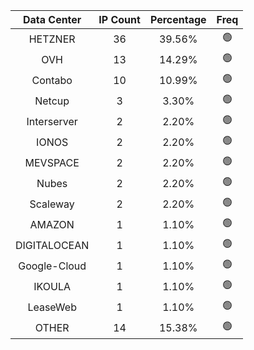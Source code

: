 | Data Center | IP Count | Percentage | Freq |
|:------------:|:--------:|:-----------:|:-----:|
| HETZNER | 36 | 39.56% | 🟢 |
| OVH | 13 | 14.29% | 🟢 |
| Contabo | 10 | 10.99% | 🟢 |
| Netcup | 3 | 3.30% | 🟢 |
| Interserver | 2 | 2.20% | 🟢 |
| IONOS | 2 | 2.20% | 🟢 |
| MEVSPACE | 2 | 2.20% | 🟢 |
| Nubes | 2 | 2.20% | 🟢 |
| Scaleway | 2 | 2.20% | 🟢 |
| AMAZON | 1 | 1.10% | 🟢 |
| DIGITALOCEAN | 1 | 1.10% | 🟢 |
| Google-Cloud | 1 | 1.10% | 🟢 |
| IKOULA | 1 | 1.10% | 🟢 |
| LeaseWeb | 1 | 1.10% | 🟢 |
| OTHER | 14 | 15.38% | 🟢 |